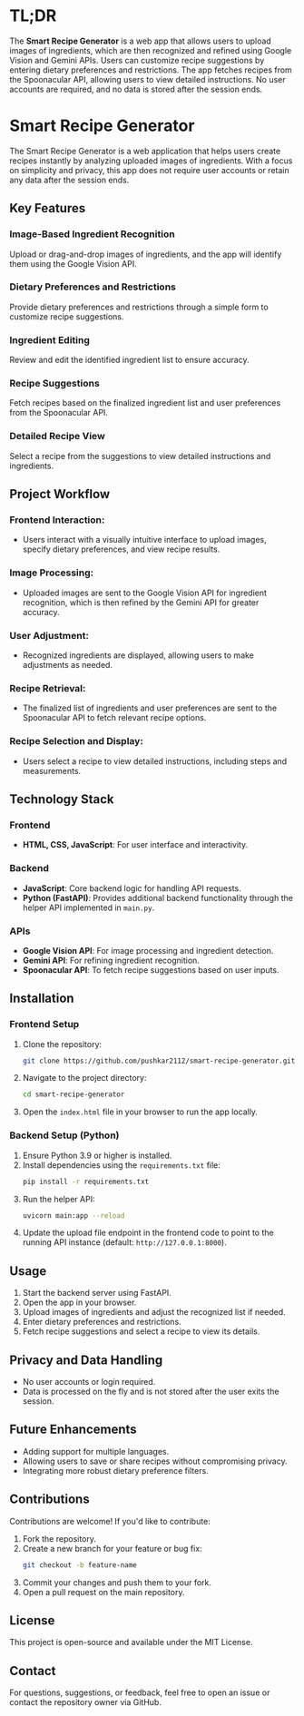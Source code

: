 # TL;DR
The **Smart Recipe Generator** is a web app that allows users to upload images of ingredients, which are then recognized and refined using Google Vision and Gemini APIs. Users can customize recipe suggestions by entering dietary preferences and restrictions. The app fetches recipes from the Spoonacular API, allowing users to view detailed instructions. No user accounts are required, and no data is stored after the session ends.

# Smart Recipe Generator

The Smart Recipe Generator is a web application that helps users create recipes instantly by analyzing uploaded images of ingredients. With a focus on simplicity and privacy, this app does not require user accounts or retain any data after the session ends.

## Key Features

### Image-Based Ingredient Recognition
Upload or drag-and-drop images of ingredients, and the app will identify them using the Google Vision API.

### Dietary Preferences and Restrictions
Provide dietary preferences and restrictions through a simple form to customize recipe suggestions.

### Ingredient Editing
Review and edit the identified ingredient list to ensure accuracy.

### Recipe Suggestions
Fetch recipes based on the finalized ingredient list and user preferences from the Spoonacular API.

### Detailed Recipe View
Select a recipe from the suggestions to view detailed instructions and ingredients.

## Project Workflow

### Frontend Interaction:
- Users interact with a visually intuitive interface to upload images, specify dietary preferences, and view recipe results.

### Image Processing:
- Uploaded images are sent to the Google Vision API for ingredient recognition, which is then refined by the Gemini API for greater accuracy.

### User Adjustment:
- Recognized ingredients are displayed, allowing users to make adjustments as needed.

### Recipe Retrieval:
- The finalized list of ingredients and user preferences are sent to the Spoonacular API to fetch relevant recipe options.

### Recipe Selection and Display:
- Users select a recipe to view detailed instructions, including steps and measurements.

## Technology Stack

### Frontend
- **HTML, CSS, JavaScript**: For user interface and interactivity.

### Backend
- **JavaScript**: Core backend logic for handling API requests.
- **Python (FastAPI)**: Provides additional backend functionality through the helper API implemented in `main.py`.

### APIs
- **Google Vision API**: For image processing and ingredient detection.
- **Gemini API**: For refining ingredient recognition.
- **Spoonacular API**: To fetch recipe suggestions based on user inputs.

## Installation

### Frontend Setup
1. Clone the repository:
    ```bash
    git clone https://github.com/pushkar2112/smart-recipe-generator.git
    ```
2. Navigate to the project directory:
    ```bash
    cd smart-recipe-generator
    ```
3. Open the `index.html` file in your browser to run the app locally.

### Backend Setup (Python)
1. Ensure Python 3.9 or higher is installed.
2. Install dependencies using the `requirements.txt` file:
    ```bash
    pip install -r requirements.txt
    ```
3. Run the helper API:
    ```bash
    uvicorn main:app --reload
    ```
4. Update the upload file endpoint in the frontend code to point to the running API instance (default: `http://127.0.0.1:8000`).

## Usage
1. Start the backend server using FastAPI.
2. Open the app in your browser.
3. Upload images of ingredients and adjust the recognized list if needed.
4. Enter dietary preferences and restrictions.
5. Fetch recipe suggestions and select a recipe to view its details.

## Privacy and Data Handling
- No user accounts or login required.
- Data is processed on the fly and is not stored after the user exits the session.

## Future Enhancements
- Adding support for multiple languages.
- Allowing users to save or share recipes without compromising privacy.
- Integrating more robust dietary preference filters.

## Contributions
Contributions are welcome! If you'd like to contribute:
1. Fork the repository.
2. Create a new branch for your feature or bug fix:
    ```bash
    git checkout -b feature-name
    ```
3. Commit your changes and push them to your fork.
4. Open a pull request on the main repository.

## License
This project is open-source and available under the MIT License.

## Contact
For questions, suggestions, or feedback, feel free to open an issue or contact the repository owner via GitHub.

